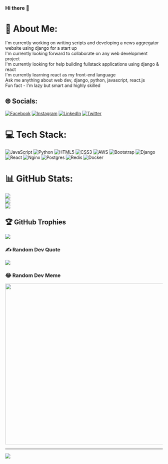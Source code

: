 ### Hi there 👋
# 💫 About Me:
I'm currently  working on writing scripts and developing a news aggregator website using django for a start up<br>I'm currently looking forward to collaborate on any web development project<br>I'm currently looking for help building fullstack applications using django & react<br>I'm currently learning react as my front-end language<br>Ask me anything about web dev, django, python, javascript, react.js<br>Fun fact - I'm lazy but smart and highly skilled


## 🌐 Socials:
[![Facebook](https://img.shields.io/badge/Facebook-%231877F2.svg?logo=Facebook&logoColor=white)](https://facebook.com/okechukwudavid) [![Instagram](https://img.shields.io/badge/Instagram-%23E4405F.svg?logo=Instagram&logoColor=white)](https://instagram.com/ok_e_chukwu) [![LinkedIn](https://img.shields.io/badge/LinkedIn-%230077B5.svg?logo=linkedin&logoColor=white)](https://linkedin.com/in/okechukwu-david-6a8a82256) [![Twitter](https://img.shields.io/badge/Twitter-%231DA1F2.svg?logo=Twitter&logoColor=white)](https://twitter.com/@chucks_dave) 

# 💻 Tech Stack:
![JavaScript](https://img.shields.io/badge/javascript-%23323330.svg?style=for-the-badge&logo=javascript&logoColor=%23F7DF1E) ![Python](https://img.shields.io/badge/python-3670A0?style=for-the-badge&logo=python&logoColor=ffdd54) ![HTML5](https://img.shields.io/badge/html5-%23E34F26.svg?style=for-the-badge&logo=html5&logoColor=white) ![CSS3](https://img.shields.io/badge/css3-%231572B6.svg?style=for-the-badge&logo=css3&logoColor=white) ![AWS](https://img.shields.io/badge/AWS-%23FF9900.svg?style=for-the-badge&logo=amazon-aws&logoColor=white) ![Bootstrap](https://img.shields.io/badge/bootstrap-%23563D7C.svg?style=for-the-badge&logo=bootstrap&logoColor=white) ![Django](https://img.shields.io/badge/django-%23092E20.svg?style=for-the-badge&logo=django&logoColor=white) ![React](https://img.shields.io/badge/react-%2320232a.svg?style=for-the-badge&logo=react&logoColor=%2361DAFB) ![Nginx](https://img.shields.io/badge/nginx-%23009639.svg?style=for-the-badge&logo=nginx&logoColor=white) ![Postgres](https://img.shields.io/badge/postgres-%23316192.svg?style=for-the-badge&logo=postgresql&logoColor=white) ![Redis](https://img.shields.io/badge/redis-%23DD0031.svg?style=for-the-badge&logo=redis&logoColor=white) ![Docker](https://img.shields.io/badge/docker-%230db7ed.svg?style=for-the-badge&logo=docker&logoColor=white)
# 📊 GitHub Stats:
![](https://github-readme-stats.vercel.app/api?username=Chucks-Dave&theme=dark&hide_border=false&include_all_commits=false&count_private=false)<br/>
![](https://github-readme-streak-stats.herokuapp.com/?user=Chucks-Dave&theme=dark&hide_border=false)<br/>
![](https://github-readme-stats.vercel.app/api/top-langs/?username=Chucks-Dave&theme=dark&hide_border=false&include_all_commits=false&count_private=false&layout=compact)

## 🏆 GitHub Trophies
![](https://github-profile-trophy.vercel.app/?username=Chucks-Dave&theme=darkhub&no-frame=false&no-bg=false&margin-w=4)

### ✍️ Random Dev Quote
![](https://quotes-github-readme.vercel.app/api?type=horizontal&theme=dark)

### 😂 Random Dev Meme
<img src="https://rm.up.railway.app/" width="512px"/>

---
[![](https://visitcount.itsvg.in/api?id=Chucks-Dave&icon=0&color=0)](https://visitcount.itsvg.in)

<!-- Proudly created with GPRM ( https://gprm.itsvg.in ) -->
